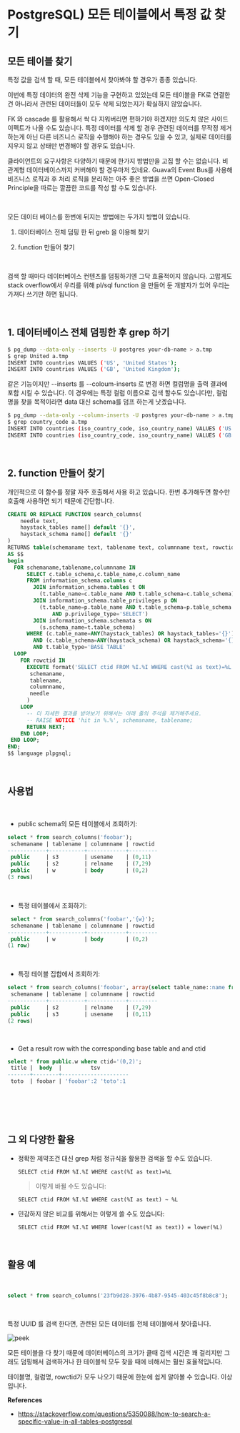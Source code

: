 # PostgreSQL) 모든 테이블에서 특정 값 찾기

## 모든 테이블 찾기

특정 값을 검색 할 때, 모든 테이블에서 찾아봐야 할 경우가 종종 있습니다. 

이번에 특정 데이터의 완전 삭제 기능을 구현하고 있었는데 모든 테이블을 FK로 연결한 건 아니라서 관련된 데이터들이 모두 삭제 되었는지가 확실하지 않았습니다. 

FK 와 cascade 를 활용해서 싹 다 지워버리면 편하기야 하겠지만 의도치 않은 사이드이펙트가 나올 수도 있습니다.  특정 데이터를 삭제 할 경우 관련된 데이터를 무작정 제거하는게 아닌 다른 비즈니스 로직을 수행해야 하는 경우도 있을 수 있고, 실제로 데이터를 지우지 않고 상태만 변경해야 할 경우도 있습니다. 

클라이언트의 요구사항은 다양하기 때문에 한가지 방법만을 고집 할 수는 없습니다.   비관계형 데이터베이스까지 커버해야 할 경우마저 있네요. Guava의 Event Bus를  사용해 비즈니스 로직과 후 처리 로직을 분리하는 아주 좋은 방법을 쓰면 Open-Closed Principle을 따르는 깔끔한 코드를 작성 할 수도 있습니다.

​			

모든 데이터 베이스를 한번에 뒤지는 방법에는 두가지 방법이 있습니다.

1. 데이터베이스 전체 덤핑 한 뒤 greb 을 이용해 찾기
2. function 만들어 찾기

   ​		

검색 할 때마다 데이터베이스 컨텐츠를 덤핑하기엔 그닥 효율적이지 않습니다. 고맙게도 stack overflow에서 우리를 위해 pl/sql function 을 만들어 둔 개발자가 있어 우리는 가져다 쓰기만 하면 됩니다.

​		

## 1. 데이터베이스 전체 덤핑한 후 grep 하기

```bash
$ pg_dump --data-only --inserts -U postgres your-db-name > a.tmp
$ grep United a.tmp
INSERT INTO countries VALUES ('US', 'United States');
INSERT INTO countries VALUES ('GB', 'United Kingdom');

```

같은 기능이지만 --inserts 를 --coloum-inserts 로 변경 하면 컬럼명을 출력 결과에 포함 시킬 수 있습니다. 이 경우에는 특정 컬럼 이름으로 검색 할수도 있습니다만, 컬럼명을 찾을 목적이라면 data 대신 schema를 덤프 하는게 낫겠습니다.

```bash
$ pg_dump --data-only --column-inserts -U postgres your-db-name > a.tmp
$ grep country_code a.tmp
INSERT INTO countries (iso_country_code, iso_country_name) VALUES ('US', 'United  States');
INSERT INTO countries (iso_country_code, iso_country_name) VALUES ('GB', 'United Kingdom');

```

​		

## 2. function 만들어 찾기

개인적으로 이 함수를 정말 자주 호출해서 사용 하고 있습니다. 한번 추가해두면 함수만 호출해 사용하면 되기 때문에 간단합니다.

```sql
CREATE OR REPLACE FUNCTION search_columns(
    needle text,
    haystack_tables name[] default '{}',
    haystack_schema name[] default '{}'
)
RETURNS table(schemaname text, tablename text, columnname text, rowctid text)
AS $$
begin
  FOR schemaname,tablename,columnname IN
      SELECT c.table_schema,c.table_name,c.column_name
      FROM information_schema.columns c
        JOIN information_schema.tables t ON
          (t.table_name=c.table_name AND t.table_schema=c.table_schema)
        JOIN information_schema.table_privileges p ON
          (t.table_name=p.table_name AND t.table_schema=p.table_schema
              AND p.privilege_type='SELECT')
        JOIN information_schema.schemata s ON
          (s.schema_name=t.table_schema)
      WHERE (c.table_name=ANY(haystack_tables) OR haystack_tables='{}')
        AND (c.table_schema=ANY(haystack_schema) OR haystack_schema='{}')
        AND t.table_type='BASE TABLE'
  LOOP
    FOR rowctid IN
      EXECUTE format('SELECT ctid FROM %I.%I WHERE cast(%I as text)=%L',
       schemaname,
       tablename,
       columnname,
       needle
      )
    LOOP
      -- 더 자세한 결과를 받아보기 위해서는 아래 줄의 주석을 제거해주세요.
      -- RAISE NOTICE 'hit in %.%', schemaname, tablename;
      RETURN NEXT;
    END LOOP;
 END LOOP;
END;
$$ language plpgsql;

```

​	

## 사용법

​	

- public schema의 모든 테이블에서 조회하기: 

```sql
select * from search_columns('foobar');
 schemaname | tablename | columnname | rowctid 
------------+-----------+------------+---------
 public     | s3        | usename    | (0,11)
 public     | s2        | relname    | (7,29)
 public     | w         | body       | (0,2)
(3 rows)

```

​	

- 특정 테이블에서 조회하기: 

```sql
 select * from search_columns('foobar','{w}');
 schemaname | tablename | columnname | rowctid 
------------+-----------+------------+---------
 public     | w         | body       | (0,2)
(1 row)

```

​	

- 특정 테이블 집합에서 조회하기: 

```sql
select * from search_columns('foobar', array(select table_name::name from information_schema.tables where table_name like 's%'), array['public']);
 schemaname | tablename | columnname | rowctid 
------------+-----------+------------+---------
 public     | s2        | relname    | (7,29)
 public     | s3        | usename    | (0,11)
(2 rows)

```

​	

- Get a result row with the corresponding base table and and ctid

```sql
select * from public.w where ctid='(0,2)';
 title |  body  |         tsv         
-------+--------+---------------------
 toto  | foobar | 'foobar':2 'toto':1
 
```

​	

​		

## 그 외 다양한 활용

- 정확한 제약조건 대신 grep 처럼 정규식을 활용한 검색을 할 수도 있습니다.

  `SELECT ctid FROM %I.%I WHERE cast(%I as text)=%L`

  > 이렇게 바뀔 수도 있습니다:

  `SELECT ctid FROM %I.%I WHERE cast(%I as text) ~ %L`

- 민감하지 않은 비교를 위해서는 이렇게 쓸 수도 있습니다: 

  `SELECT ctid FROM %I.%I WHERE lower(cast(%I as text)) = lower(%L)`



​	

## 활용 예

​	

```sql
select * from search_columns('23fb9d28-3976-4b87-9545-403c45f8b8c8');
```

​	

특정 UUID 를 검색 한다면, 관련된 모든 데이터를 전체 테이블에서 찾아줍니다.

![peek](https://raw.githubusercontent.com/Shane-Park/markdownBlog/master/database/postgresql/search-value-in-all-table.assets/peek.webp)

모든 테이블을 다 찾기 때문에 데이터베이스의 크기가 클때 검색 시간은 꽤 걸리지만 그래도 덤핑해서 검색하거나 한 테이블씩 모두 찾을 때에 비해서는 훨씬 효율적입니다. 

테이블명, 컬럼명, rowctid가 모두 나오기 때문에 한눈에 쉽게 알아볼 수 있습니다. 이상입니다.

**References**

- https://stackoverflow.com/questions/5350088/how-to-search-a-specific-value-in-all-tables-postgresql
